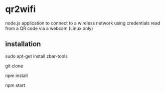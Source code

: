 qr2wifi
===============

node.js application to connect to a wireless network using credentials read from a QR code via a webcam (Linux only)


installation
------------

sudo apt-get install zbar-tools

git clone

npm install 

npm start

